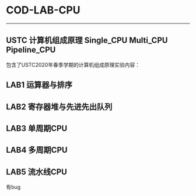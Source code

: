 # COD-LAB-CPU
---
USTC 计算机组成原理 Single_CPU Multi_CPU Pipeline_CPU
---

包含了USTC2020年春季学期的计算机组成原理实验内容：

## LAB1 运算器与排序

## LAB2 寄存器堆与先进先出队列

## LAB3 单周期CPU

## LAB4 多周期CPU

## LAB5 流水线CPU
有bug
